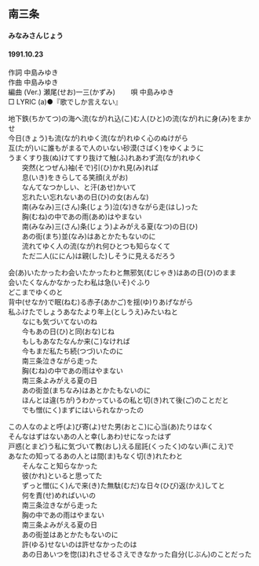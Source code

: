 ## 南三条
#### みなみさんじょう
#### 1991.10.23 


作詞     中島みゆき  
作曲      中島みゆき  
編曲 (Ver.) 瀬尾(せお)一三(かずみ)　　 
唄     中島みゆき   
□ LYRIC (a)●『歌でしか言えない』  　
   
   
地下鉄(ちかてつ)の海へ流(なが)れ込(こ)む人(ひと)の流(なが)れに身(み)をまかせ   
今日(きょう)も流(なが)れゆく流(なが)れゆく心のぬけがら   
互(たが)いに誰もがまるで人のいない砂漠(さばく)をゆくように   
うまくすり抜(ぬ)けてすり抜けて触(ふ)れあわず流(なが)れゆく   
　　突然(とつぜん)袖(そで)引(ひ)かれ見(み)れば   
　　息(いき)をきらしてる笑顔(えがお)   
　　なんてなつかしい、と汗(あせ)かいて   
　　忘れたい忘れないあの日(ひ)の女(おんな)   
　　南(みなみ)三(さん)条(じょう)泣(な)きながら走(はし)った   
　　胸(むね)の中であの雨(あめ)はやまない   
　　南(みなみ)三(さん)条(じょう)よみがえる夏(なつ)の日(ひ)   
　　あの街(まち)並(なみ)はあとかたもないのに   
　　流れてゆく人の流(なが)れ何ひとつも知らなくて   
　　ただ二人(ににん)は親(した)しそうに見えるだろう   
   
会(あ)いたかったわ会いたかったわと無邪気(むじゃき)はあの日(ひ)のまま   
会いたくなんかなかったわ私は急(いそ)ぐふり   
どこまでゆくのと   
背中(せなか)で眠(ねむ)る赤子(あかご)を揺(ゆ)りあげながら   
私ふけたでしょうあなたより年上(としうえ)みたいねと   
　　なにも気づいてないのね   
　　今もあの日(ひ)と同(おな)じね   
　　もしもあなたなんか来(こ)なければ   
　　今もまだ私たち続(つづ)いたのに   
　　南三条泣きながら走った   
　　胸(むね)の中であの雨はやまない   
　　南三条よみがえる夏の日   
　　あの街並(まちなみ)はあとかたもないのに   
　　ほんとは違(ちが)うわかっているの私と切(き)れて後(ご)のことだと   
　　でも憎(にく)まずにはいられなかったの   
   
この人なのよと呼(よ)び寄(よ)せた男(おとこ)に心当(あ)たりはなく   
そんなはずはないあの人と幸(しあわ)せになったはず   
戸惑(とまど)う私に気づいて教(おし)える屈託(くったく)のない声(こえ)で   
あなたの知ってるあの人とは間(ま)もなく切(き)れたわと   
　　そんなこと知らなかった   
　　彼(かれ)といると思ってた   
　　ずっと憎(にく)んで来(き)た無駄(むだ)な日々(ひび)返(かえ)してと   
　　何を責(せ)めればいいの   
　　南三条泣きながら走った   
　　胸の中であの雨はやまない   
　　南三条よみがえる夏の日   
　　あの街並はあとかたもないのに   
　　許(ゆる)せないのは許せなかったのは   
　　あの日あいつを惚(ほ)れさせるさえできなかった自分(じぶん)のことだった   